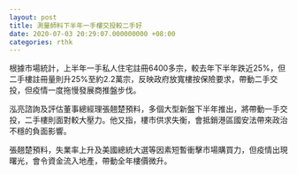 ```yaml
---
layout: post
title: 測量師料下半年一手樓交投較二手好
date: 2020-07-03 20:29:07.000000000 +08:00
categories: rthk
---
```


根據市場統計，上半年一手私人住宅註冊6400多宗，較去年下半年跌近25%，但二手樓註冊量則升25%至約2.2萬宗，反映政府放寬樓按保險要求，帶動二手交投，但疫情一度拖慢發展商推盤步伐。

泓亮諮詢及評估董事總經理張翹楚預料，多個大型新盤下半年推出，將帶動一手交投，二手樓則面對較大壓力。他又指，樓市供求失衡，會抵銷港區國安法帶來政治不穩的負面影響。

張翹楚預料，失業率上升及美國總統大選等因素短暫衝擊市場購買力，但疫情出現曙光，會令資金流入地產，帶動全年樓價微升。
